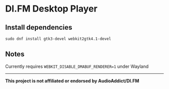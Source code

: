 
# DI.FM Desktop Player

## Install dependencies

```
sudo dnf install gtk3-devel webkit2gtk4.1-devel
```

## Notes

Currently requires `WEBKIT_DISABLE_DMABUF_RENDERER=1` under Wayland

---
**This project is not affiliated or endorsed by AudioAddict/DI.FM**
